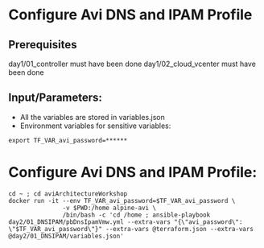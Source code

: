 # Configure Avi DNS and IPAM Profile

## Prerequisites

day1/01_controller must have been done
day1/02_cloud_vcenter must have been done

## Input/Parameters:
- All the variables are stored in variables.json
- Environment variables for sensitive variables:
```
export TF_VAR_avi_password=******
```

# Configure Avi DNS and IPAM Profile:
```
cd ~ ; cd aviArchitectureWorkshop
docker run -it --env TF_VAR_avi_password=$TF_VAR_avi_password \
               -v $PWD:/home alpine-avi \
               /bin/bash -c 'cd /home ; ansible-playbook day2/01_DNSIPAM/pbDnsIpamVmw.yml --extra-vars "{\"avi_password\": \"$TF_VAR_avi_password\"}" --extra-vars @terraform.json --extra-vars @day2/01_DNSIPAM/variables.json'
```